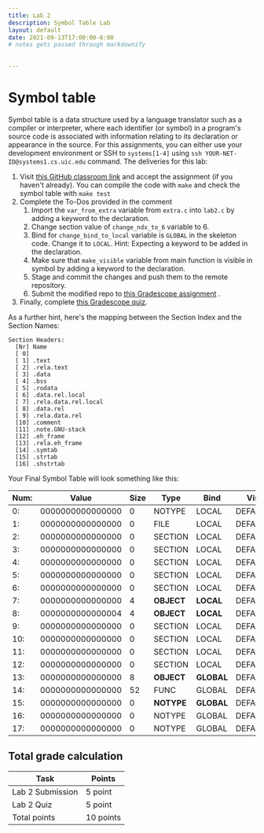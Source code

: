 ```yaml
---
title: Lab 2 
description: Symbol Table Lab
layout: default
date: 2021-09-13T17:00:00-6:00
# notes gets passed through markdownify

 
---
```


# Symbol table 

Symbol table is a data structure used by a language translator such as a compiler or interpreter, where each identifier (or symbol) in a program's source code is associated with information relating to its declaration or appearance in the source.  For this assignments, you can either use your development environment or SSH to `systems[1-4]` using `ssh YOUR-NET-ID@systems1.cs.uic.edu` command. 
The deliveries for this lab:

1. Visit [this GitHub classroom link](https://classroom.github.com/a/oDMrZs4R) and accept the assignment (if you haven't already). You can compile the code with `make` and check the symbol table with `make test`
2. Complete the To-Dos provided in the comment
   1. Import the `var_from_extra` variable from `extra.c` into `lab2.c` by adding a keyword to the declaration. 
   2. Change section value of `change_ndx_to_6` variable to 6. 
   3. Bind for `change_bind_to_local` variable is `GLOBAL` in the skeleton code. Change it to `LOCAL`. Hint: Expecting a keyword to be added in the declaration. 
   3. Make sure that `make_visible` variable from main function is visible in symbol by adding a keyword to the declaration.
   4. Stage and commit the changes and push them to the remote repository. 
   5. Submit the modified repo to [this Gradescope assignment](https://www.gradescope.com/courses/293389/assignments/1485190) .
3. Finally, complete [this Gradescope quiz](https://www.gradescope.com/courses/293389/assignments/1482802).

As a further hint, here's the mapping between the Section Index and the
Section Names:

```
Section Headers:
  [Nr] Name              
  [ 0]                   
  [ 1] .text             
  [ 2] .rela.text        
  [ 3] .data             
  [ 4] .bss              
  [ 5] .rodata           
  [ 6] .data.rel.local   
  [ 7] .rela.data.rel.local
  [ 8] .data.rel         
  [ 9] .rela.data.rel    
  [10] .comment          
  [11] .note.GNU-stack   
  [12] .eh_frame         
  [13] .rela.eh_frame    
  [14] .symtab           
  [15] .strtab           
  [16] .shstrtab          
  ```
Your Final Symbol Table will look something like this:

|Num:|    Value       |     Size| Type  |  Bind | Vis    |  Ndx| Name|
|--|    --       |     --| --  |  -- | --    |  --| --|
| 0: |0000000000000000|     0 	|NOTYPE | LOCAL | DEFAULT|  UND|
| 1: |0000000000000000|     0 	|FILE   | LOCAL | DEFAULT|  ABS| lab2.c|
| 2: |0000000000000000|     0 	|SECTION| LOCAL | DEFAULT|    1|
| 3: |0000000000000000|     0 	|SECTION| LOCAL | DEFAULT|    3|
| 4: |0000000000000000|     0 	|SECTION| LOCAL | DEFAULT|    4|
| 5: |0000000000000000|     0 	|SECTION| LOCAL | DEFAULT|    5|
| 6: |0000000000000000|     0 	|SECTION| LOCAL | DEFAULT|    6|
| 7: |0000000000000000|     4 	|**OBJECT** | **LOCAL** | DEFAULT|    **3**| **change_bind_to_local**|
| 8: |0000000000000004|     4 	|**OBJECT** | **LOCAL** | DEFAULT|    **3**| **make_visible**.2835|
| 9: |0000000000000000|     0 	|SECTION| LOCAL | DEFAULT|    9|
|10: |0000000000000000|     0 	|SECTION| LOCAL | DEFAULT|   10|
|11: |0000000000000000|     0 	|SECTION| LOCAL | DEFAULT|   11|
|12: |0000000000000000|     0 	|SECTION| LOCAL | DEFAULT|    8|
|13: |0000000000000000|     8 	|**OBJECT** | **GLOBAL**| DEFAULT|    **6**| **change_ndx_to_6**|
|14: |0000000000000000|    52 	|FUNC   | GLOBAL| DEFAULT|    1| main|
|15: |0000000000000000|     0 	|**NOTYPE** | **GLOBAL**| DEFAULT|  **UND**| **var_from_extra**|
|16: |0000000000000000|     0 	|NOTYPE | GLOBAL| DEFAULT|  UND| _GLOBAL_OFFSET_TABLE_|
|17: |0000000000000000|     0 	|NOTYPE | GLOBAL| DEFAULT|  UND| printf|


## Total grade calculation

| Task | Points |
|---|---|
| Lab 2 Submission| 5 point |
| Lab 2 Quiz | 5 point |
| Total points | 10 points |
